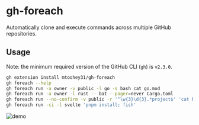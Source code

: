 # gh-foreach

Automatically clone and execute commands across multiple GitHub repositories.

## Usage

Note: the minimum required version of the GitHub CLI (`gh`) is `v2.3.0`.

```bash
gh extension install mtoohey31/gh-foreach
gh foreach --help
gh foreach run -a owner -v public -l go -s bash cat go.mod
gh foreach run -a owner -l rust -- bat --pager=never Cargo.toml
gh foreach run --no-confirm -v public -r '^\w{3}\d{3}.*project$' 'cat README.md | head -n 1'
gh foreach run -ci -l svelte 'pnpm install; fish'
```

![demo](https://user-images.githubusercontent.com/36740602/152471108-47cc7484-3f95-4da0-81e5-81b8fb35d1ea.gif)
